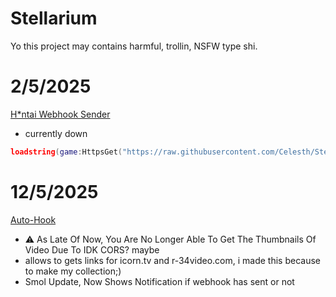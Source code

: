 # Stellarium
Yo this project may contains harmful, trollin, NSFW type shi.

# 2/5/2025
[H*ntai Webhook Sender](discord/NSFW-webhook.lua) 
- currently down

```lua
loadstring(game:HttpsGet("https://raw.githubusercontent.com/Celesth/Stellarium/refs/heads/main/discord/NSFW-webhook.lua"))()
```

# 12/5/2025
[Auto-Hook](browser/auto-hook.js)
- ⚠️ As Late Of Now, You Are No Longer Able To Get The Thumbnails Of Video Due To IDK CORS? maybe 
- allows to gets links for icorn.tv and r-34video.com, i made this because to make my collection;)
- Smol Update, Now Shows Notification if webhook has sent or not
